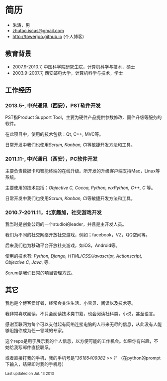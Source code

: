 #  简历

* 朱涛，男
* zhutao.iscas@gmail.com
* http://towerjoo.github.io (个人博客)


## 教育背景

* 2007.9-2010.7, 中国科学院研究生院，计算机科学与技术，硕士
* 2003.9-2007.7, 西安邮电大学，计算机科学与技术，学士

## 工作经历

### 2013.5-, 中兴通讯（西安），PST软件开发

PST指Product Support Tool，主要为硬件产品提供参数修改、固件升级等服务的软件。

在此项目中，使用的技术包括：Qt, C++, MVC等。

日常开发中我们也使用*Scrum, Kanban, CI*等敏捷开发方法和工具。

### 2011.11-, 中兴通讯（西安），PC软件开发

主要负责数据卡和智能终端的在线升级。所开发的升级客户端支持Mac，Linux等系统。

主要使用的技术包括：*Objective C, Cocoa, Python, wxPython, C++, C* 等。

日常开发中我们也使用*Scrum, Kanban, CI*等敏捷开发方法和工具。

### 2010.7-2011.11，北京趣加，社交游戏开发

我当时是创业公司的一个studio的leader，并且是主开发人员。

我们为不同的社交网络开放社交游戏，例如；facebook，VZ，QQ空间等。

后来我们也为移动平台开放社交游戏，如iOS，Android等。

使用的技术有: *Python, Django, HTML/CSS/Javascript, Actionscript, Objective C, Java*, 等.

*Scrum*是我们日常的项目管理方式。

## 其它

我也是个博客爱好者，经常会关注生活、小宝贝、阅读以及技术等。

我非常喜欢阅读，不只会阅读技术类书籍，也会阅读社科类，小说，甚至语言。

感谢互联网为每个可以支付起有网络连接电脑的人带来无尽的信息，从此没有人能够阻挡你成为任一领域的专家。

这个repo是用于展示我的个人信息，以方便可能的工作机会。如果你有兴趣，不妨给我写邮件直接联系。

或者直接打我的手机，我的手机号是”*36185409382 >> 1*“ （在python的prompt下输入，结果即时我的手机号）

<sub>Last updated on Jul. 13 2013</sub>

